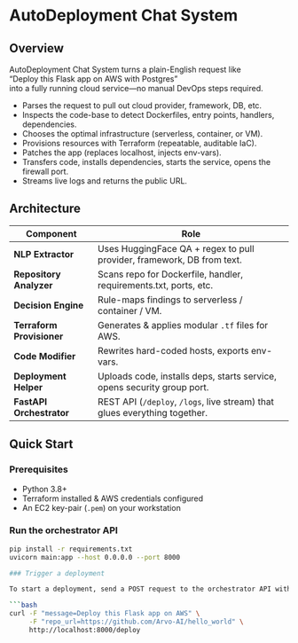 # AutoDeployment Chat System

## Overview

AutoDeployment Chat System turns a plain-English request like  
“Deploy this Flask app on AWS with Postgres”  
into a fully running cloud service—no manual DevOps steps required.

- Parses the request to pull out cloud provider, framework, DB, etc.
- Inspects the code-base to detect Dockerfiles, entry points, handlers, dependencies.
- Chooses the optimal infrastructure (serverless, container, or VM).
- Provisions resources with Terraform (repeatable, auditable IaC).
- Patches the app (replaces localhost, injects env-vars).
- Transfers code, installs dependencies, starts the service, opens the firewall port.
- Streams live logs and returns the public URL.

## Architecture

| Component           | Role                                                                                   |
|---------------------|----------------------------------------------------------------------------------------|
| **NLP Extractor**      | Uses HuggingFace QA + regex to pull provider, framework, DB from text.                  |
| **Repository Analyzer**| Scans repo for Dockerfile, handler, requirements.txt, ports, etc.                      |
| **Decision Engine**    | Rule-maps findings to serverless / container / VM.                                    |
| **Terraform Provisioner** | Generates & applies modular `.tf` files for AWS.                                    |
| **Code Modifier**      | Rewrites hard-coded hosts, exports env-vars.                                           |
| **Deployment Helper**  | Uploads code, installs deps, starts service, opens security group port.                |
| **FastAPI Orchestrator** | REST API (`/deploy`, `/logs`, live stream) that glues everything together.           |

## Quick Start

### Prerequisites

- Python 3.8+
- Terraform installed & AWS credentials configured
- An EC2 key-pair (`.pem`) on your workstation

### Run the orchestrator API

```bash
pip install -r requirements.txt
uvicorn main:app --host 0.0.0.0 --port 8000

### Trigger a deployment

To start a deployment, send a POST request to the orchestrator API with your deployment message and repository URL:

```bash
curl -F "message=Deploy this Flask app on AWS" \
     -F "repo_url=https://github.com/Arvo-AI/hello_world" \
     http://localhost:8000/deploy
